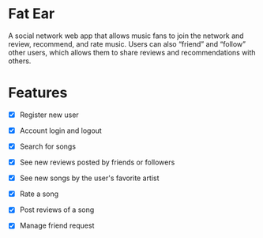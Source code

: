 # Fat Ear
A social network web app that allows music fans to join the network and review, recommend, and rate music.
Users can also “friend” and “follow” other users, which allows them to share reviews and recommendations with others.
# Features
- [x] Register new user
- [x] Account login and logout
- [x] Search for songs
- [x] See new reviews posted by friends or followers
- [x] See new songs by the user's favorite artist
- [x] Rate a song
- [x] Post reviews of a song
- [x] Manage friend request

